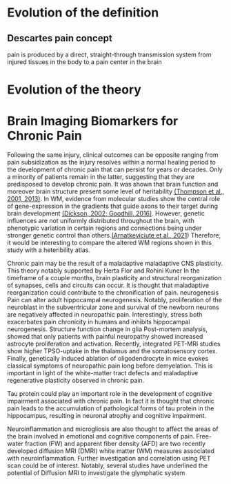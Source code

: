 # Evolution of the definition
## Descartes pain concept
pain is produced by a direct, straight-through transmission system from injured tissues in the body to a pain center in the brain
# Evolution of the theory

# Brain Imaging Biomarkers for Chronic Pain


Following the same injury, clinical outcomes can be opposite ranging from pain subsidization as the injury resolves within a normal healing period to the development of chronic pain that can persist for years or decades.  Only a minority of patients remain in the latter, suggesting that they are predisposed to develop chronic pain. It was shown that brain function and moreover brain structure present some level of heritability [(Thompson et al., 2001, 2013)](https://www.zotero.org/google-docs/?broken=uf9mEK). In WM, evidence from molecular studies show the central role of gene-expression in the gradients that guide axons to their target during brain development [(Dickson, 2002; Goodhill, 2016)](https://www.zotero.org/google-docs/?broken=j3TJzi). However, genetic influences are not uniformly distributed throughout the brain, with phenotypic variation in certain regions and connections being under stronger genetic control than others.[(Arnatkeviciute et al., 2021](https://www.zotero.org/google-docs/?broken=RgImxA)) Therefore, it would be interesting to compare the altered WM regions shown in this study with a heteribility atlas.

Chronic pain may be the result of a maladaptive maladaptive CNS plasticity. This theory notably supported by Herta Flor and Rohini Kuner
In the timeframe of a couple months, brain plasticity and structural reorganization of synapses, cells and circuits can occur. It is thought that maladaptive reorganization could contribute to the chronification of pain.
neurogenesis
Pain can alter adult hippocampal neurogenesis. Notably, proliferation of the neuroblast in the subventricular zone and survival of the newborn neurons are negatively affected in neuropathic pain. Interestingly, stress both exacerbates pain chronicity in humans and inhibits hippocampal neurogenesis. 
Structure function change in glia
Post-mortem analysis, showed that only patients with painful neuropathy showed increased astrocyte proliferation and activation. Recently, integrated PET-MRI studies show higher TPSO-uptake in the thalamus and the somatosensory cortex. Finally, genetically induced ablation of oligodendrocyte in mice evokes classical symptoms of neuropathic pain long before demyelation. This is important in light of the white-matter tract defects and maladaptive regenerative plasticity observed in chronic pain.


Tau protein could play an important role in the development of cognitive impairment associated with chronic pain. In fact it is thought that chronic pain leads to the accumulation of pathological forms of tau protein in the hippocampus, resulting in neuronal atrophy and cognitive impairment.

Neuroinflammation and microgliosis are also thought to affect the areas of the brain involved in emotional and cognitive components of pain. Free-water fraction (FW) and apparent fiber density (AFD) are two recently developed diffusion MRI (DMRI) white matter (WM) measures associated with neuroinflammation. 
Further investigation and correlation using PET scan could be of interest. Notably, several studies have underlined the potential of Diffusion MRI to investigate the glymphatic system


